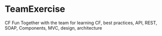 # TeamExercise
CF Fun Together with the team for learning CF, best practices, API, REST, SOAP, Components, MVC, design, architecture
